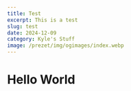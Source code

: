 ```yaml
---
title: Test
excerpt: This is a test
slug: test
date: 2024-12-09
category: Kyle's Stuff
image: /prezet/img/ogimages/index.webp
---
```


# Hello World
